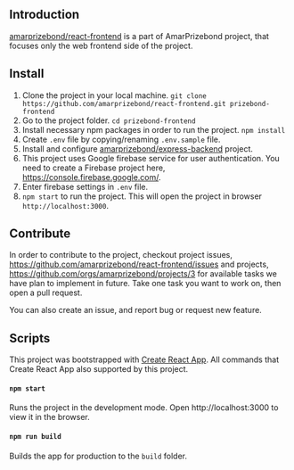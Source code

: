 ## Introduction

[amarprizebond/react-frontend](https://github.com/amarprizebond/react-frontend/) is a part of AmarPrizebond project, that focuses only the web frontend side of the project.

## Install

1. Clone the project in your local machine. `git clone https://github.com/amarprizebond/react-frontend.git prizebond-frontend`
2. Go to the project folder. `cd prizebond-frontend`
3. Install necessary npm packages in order to run the project. `npm install`
4. Create `.env` file by copying/renaming `.env.sample` file.
5. Install and configure [amarprizebond/express-backend](https://github.com/amarprizebond/express-backend) project.
6. This project uses Google firebase service for user authentication. You need to create a Firebase project here, https://console.firebase.google.com/.
7. Enter firebase settings in `.env` file.
8. `npm start` to run the project. This will open the project in browser `http://localhost:3000`.

## Contribute
In order to contribute to the project, checkout project issues, https://github.com/amarprizebond/react-frontend/issues and projects, https://github.com/orgs/amarprizebond/projects/3 for available tasks we have plan to implement in future. Take one task you want to work on, then open a pull request. 

You can also create an issue, and report bug or request new feature.

## Scripts
This project was bootstrapped with [Create React App](https://github.com/facebook/create-react-app). All commands that Create React App also supported by this project.

#### `npm start`
Runs the project in the development mode.
Open http://localhost:3000 to view it in the browser.

#### `npm run build`
Builds the app for production to the `build` folder.
